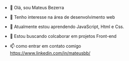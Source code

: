 - 👋 Olá, sou Mateus Bezerra 
- 👀 Tenho interesse na área de desenvolvimento web 
- 🌱 Atualmente estou aprendendo JavaScript, Html e Css.
- 💞️ Estou buscando colcaborar em projetos Front-end 

- 📫 como entrar em contato comigo https://www.linkedin.com/in/mateusbb/ 

<!---
Mateus-bezerradev/Mateus-bezerradev is a ✨ special ✨ repository because its `README.md` (this file) appears on your GitHub profile.
You can click the Preview link to take a look at your changes.
--->
